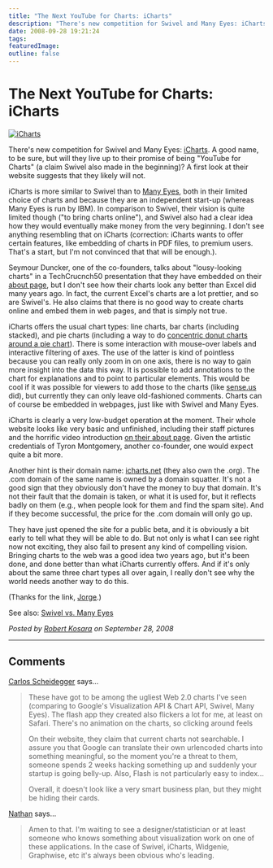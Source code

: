 ```yaml
---
title: "The Next YouTube for Charts: iCharts"
description: "There's new competition for Swivel and Many Eyes: iCharts. A good name, to be sure, but will they live up to their promise of being \"YouTube for Charts\" (a claim Swivel also made in the beginning)? A first look at their website suggests that they likely will not."
date: 2008-09-28 19:21:24
tags: 
featuredImage:
outline: false
---
```


# The Next YouTube for Charts: iCharts

<a href="http://eagereyes.org/blog/2008/the-next-youtube-for-charts-icharts.html"><img src="https://media.eagereyes.org/media/2008/icharts.gif" alt="iCharts" border="0" /></a>

There's new competition for Swivel and Many Eyes: <a href="http://www.icharts.net/">iCharts</a>. A good name, to be sure, but will they live up to their promise of being "YouTube for Charts" (a claim Swivel also made in the beginning)? A first look at their website suggests that they likely will not.

iCharts is more similar to Swivel than to <a href="http://many-eyes.com/">Many Eyes</a>, both in their limited choice of charts and because they are an independent start-up (whereas Many Eyes is run by IBM). In comparison to Swivel, their vision is quite limited though ("to bring charts online"), and Swivel also had a clear idea how they would eventually make money from the very beginning. I don't see anything resembling that on iCharts (correction: iCharts wants to offer certain features, like embedding of charts in PDF files, to premium users. That's a start, but I'm not convinced that that will be enough.).

Seymour Duncker, one of the co-founders, talks about "lousy-looking charts" in a TechCrucnch50 presentation that they have embedded on their <a href="http://about.icharts.net/about.php">about page</a>, but I don't see how their charts look any better than Excel did many years ago. In fact, the current Excel's charts are a lot prettier, and so are Swivel's. He also claims that there is no good way to create charts online and embed them in web pages, and that is simply not true.

iCharts offers the usual chart types: line charts, bar charts (including stacked), and pie charts (including a way to do <a href="http://www.icharts.net/portal/app?service=external&amp;page=Chartdetail&amp;sp=1830">concentric donut charts around a pie chart</a>). There is some interaction with mouse-over labels and interactive filtering of axes. The use of the latter is kind of pointless because you can really only zoom in on one axis, there is no way to gain more insight into the data this way. It is possible to add annotations to the chart for explanations and to point to particular elements. This would be cool if it was possible for viewers to add those to the charts (like <a href="http://vis.berkeley.edu/papers/sense.us/">sense.us</a> did), but currently they can only leave old-fashioned comments. Charts can of course be embedded in webpages, just like with Swivel and Many Eyes.

iCharts is clearly a very low-budget operation at the moment. Their whole website looks like very basic and unfinished, including their staff pictures and the horrific video introduction <a href="http://about.icharts.net/about.php">on their about page</a>. Given the artistic credentials of Tyron Montgomery, another co-founder, one would expect quite a bit more.

Another hint is their domain name: <a href="http://www.icharts.net/">icharts.net</a> (they also own the .org). The .com domain of the same name is owned by a domain squatter. It's not a good sign that they obviously don't have the money to buy that domain. It's not their fault that the domain is taken, or what it is used for, but it reflects badly on them (e.g., when people look for them and find the spam site). And if they become successful, the price for the .com domain will only go up.

They have just opened the site for a public beta, and it is obviously a bit early to tell what they will be able to do. But not only is what I can see right now not exciting, they also fail to present any kind of compelling vision. Bringing charts to the web was a good idea two years ago, but it's been done, and done better than what iCharts currently offers. And if it's only about the same three chart types all over again, I really don't see why the world needs another way to do this.

(Thanks for the link, <a href="http://charts.jorgecamoes.com/charts-information-visualization-review-september-28/">Jorge</a>.)

See also: <a href="http://eagereyes.org/VisCrit/Swivel-vs-Many-Eyes.html">Swivel vs. Many Eyes</a>


_Posted by <a href="/about">Robert Kosara</a> on September 28, 2008_


<aside class="comments">

---
## Comments

<a href="http://carlosscheidegger.wordpress.com" rel="nofollow noopener" target="_blank">Carlos Scheidegger</a> says…
>	These have got to be among the ugliest Web 2.0 charts I've seen (comparing to Google's Visualization API & Chart API, Swivel, Many Eyes). The flash app they created also flickers a lot for me, at least on Safari. There's no animation on the charts, so clicking around feels
>	
>	On their website, they claim that current charts not searchable. I assure you that Google can translate their own urlencoded charts into something meaningful, so the moment you're a threat to them, someone spends 2 weeks hacking something up and suddenly your startup is going belly-up. Also, Flash is not particularly easy to index...
>	
>	Overall, it doesn't look like a very smart business plan, but they might be hiding their cards.
>	

<a href="http://flowingdata.com" rel="nofollow noopener" target="_blank">Nathan</a> says…
>	Amen to that. I'm waiting to see a designer/statistician or at least someone who knows something about visualization work on one of these applications. In the case of Swivel, iCharts, Widgenie, Graphwise, etc it's always been obvious who's leading.

</aside>

